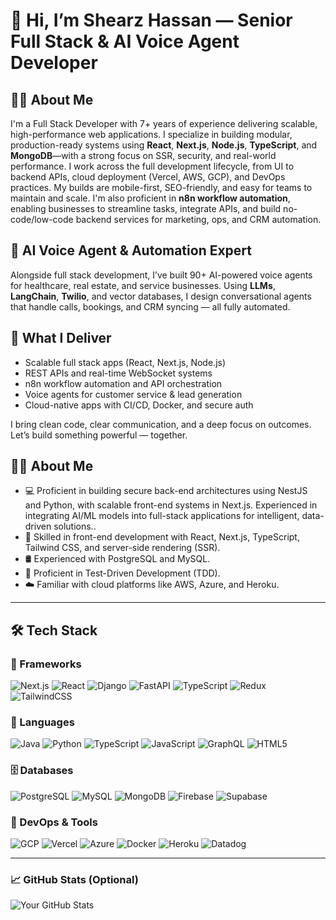 # 👋 Hi, I’m Shearz Hassan — Senior Full Stack & AI Voice Agent Developer

## 🧑‍💻 About Me

I'm a Full Stack Developer with 7+ years of experience delivering scalable, high-performance web applications. I specialize in building modular, production-ready systems using **React**, **Next.js**, **Node.js**, **TypeScript**, and **MongoDB**—with a strong focus on SSR, security, and real-world performance.
I work across the full development lifecycle, from UI to backend APIs, cloud deployment (Vercel, AWS, GCP), and DevOps practices. My builds are mobile-first, SEO-friendly, and easy for teams to maintain and scale.
I'm also proficient in **n8n workflow automation**, enabling businesses to streamline tasks, integrate APIs, and build no-code/low-code backend services for marketing, ops, and CRM automation.

## 🤖 AI Voice Agent & Automation Expert

Alongside full stack development, I’ve built 90+ AI-powered voice agents for healthcare, real estate, and service businesses. Using **LLMs**, **LangChain**, **Twilio**, and vector databases, I design conversational agents that handle calls, bookings, and CRM syncing — all fully automated.

## 🚀 What I Deliver

- Scalable full stack apps (React, Next.js, Node.js)
- REST APIs and real-time WebSocket systems
- n8n workflow automation and API orchestration
- Voice agents for customer service & lead generation
- Cloud-native apps with CI/CD, Docker, and secure auth

I bring clean code, clear communication, and a deep focus on outcomes.  
Let’s build something powerful — together.



## 👨‍💻 About Me

- 💻 Proficient in building secure back-end architectures using NestJS and Python, with scalable front-end systems in Next.js. Experienced in integrating AI/ML models into full-stack applications for   intelligent,       data-driven solutions..
- 🎨 Skilled in front-end development with React, Next.js, TypeScript, Tailwind CSS, and server-side rendering (SSR).
- 🛢️ Experienced with PostgreSQL and MySQL.
- 🧪 Proficient in Test-Driven Development (TDD).
- ☁️ Familiar with cloud platforms like AWS, Azure, and Heroku.

---

## 🛠️ Tech Stack

### 🧱 Frameworks
![Next.js](https://img.shields.io/badge/-Next.js-black?logo=next.js&logoColor=white)
![React](https://img.shields.io/badge/-React-61DAFB?logo=react&logoColor=white)
![Django](https://img.shields.io/badge/-Django-092E20?logo=django)
![FastAPI](https://img.shields.io/badge/-FastAPI-009688?logo=fastapi)
![TypeScript](https://img.shields.io/badge/-TypeScript-3178C6?logo=typescript&logoColor=white)
![Redux](https://img.shields.io/badge/-Redux-764ABC?logo=redux&logoColor=white)
![TailwindCSS](https://img.shields.io/badge/-TailwindCSS-38B2AC?logo=tailwind-css&logoColor=white)

### 💬 Languages
![Java](https://img.shields.io/badge/-Java-007396?logo=java&logoColor=white)
![Python](https://img.shields.io/badge/-Python-3776AB?logo=python&logoColor=white)
![TypeScript](https://img.shields.io/badge/-TypeScript-3178C6?logo=typescript&logoColor=white)
![JavaScript](https://img.shields.io/badge/-JavaScript-F7DF1E?logo=javascript&logoColor=black)
![GraphQL](https://img.shields.io/badge/-GraphQL-E10098?logo=graphql)
![HTML5](https://img.shields.io/badge/-HTML5-E34F26?logo=html5&logoColor=white)

### 🗄️ Databases
![PostgreSQL](https://img.shields.io/badge/-PostgreSQL-4169E1?logo=postgresql&logoColor=white)
![MySQL](https://img.shields.io/badge/-MySQL-4479A1?logo=mysql)
![MongoDB](https://img.shields.io/badge/-MongoDB-47A248?logo=mongodb)
![Firebase](https://img.shields.io/badge/-Firebase-FFCA28?logo=firebase)
![Supabase](https://img.shields.io/badge/-Supabase-3ECF8E?logo=supabase)

### 🚀 DevOps & Tools
![GCP](https://img.shields.io/badge/-GCP-4285F4?logo=google-cloud&logoColor=white)
![Vercel](https://img.shields.io/badge/-Vercel-000000?logo=vercel&logoColor=white)
![Azure](https://img.shields.io/badge/-Azure-0078D4?logo=microsoft-azure)
![Docker](https://img.shields.io/badge/-Docker-2496ED?logo=docker)
![Heroku](https://img.shields.io/badge/-Heroku-430098?logo=heroku)
![Datadog](https://img.shields.io/badge/-Datadog-632CA6?logo=datadog)

---

### 📈 GitHub Stats (Optional)

![Your GitHub Stats](https://github-readme-stats.vercel.app/api?username=Meanmernapp&show_icons=true&theme=radical)
